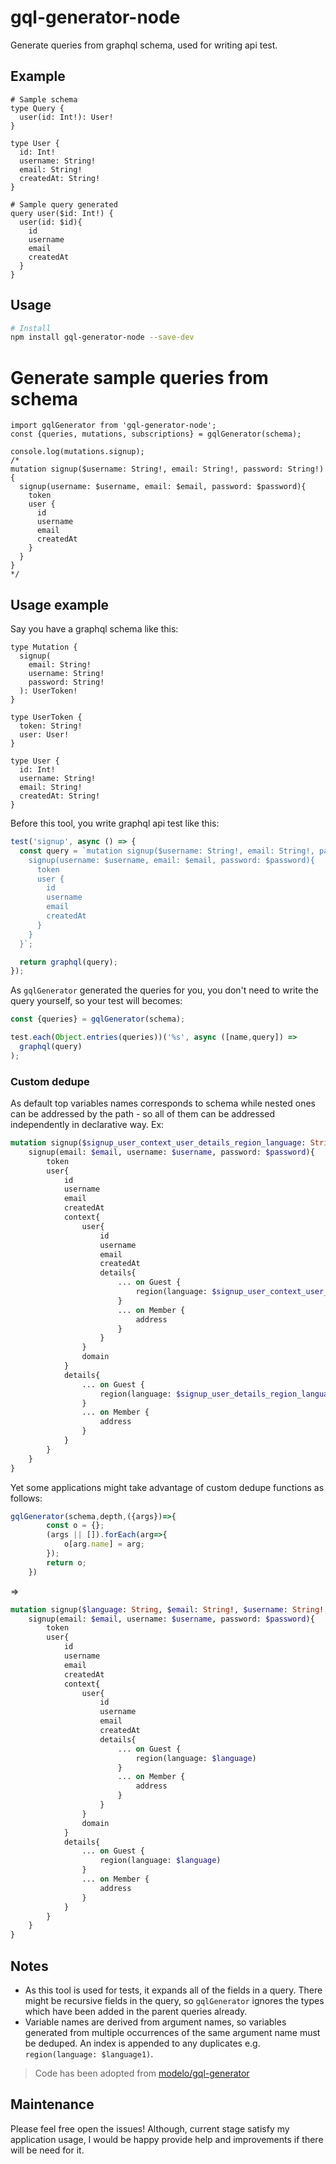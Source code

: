 # gql-generator-node

Generate queries from graphql schema, used for writing api test.

## Example
```gql
# Sample schema
type Query {
  user(id: Int!): User!
}

type User {
  id: Int!
  username: String!
  email: String!
  createdAt: String!
}
```

```gql
# Sample query generated
query user($id: Int!) {
  user(id: $id){
    id
    username
    email
    createdAt
  }
}
```

## Usage
```bash
# Install
npm install gql-generator-node --save-dev 
```

# Generate sample queries from schema
```
import gqlGenerator from 'gql-generator-node';
const {queries, mutations, subscriptions} = gqlGenerator(schema);

console.log(mutations.signup);
/*
mutation signup($username: String!, email: String!, password: String!){
  signup(username: $username, email: $email, password: $password){
    token
    user {
      id
      username
      email
      createdAt
    }
  }
}
*/

```

## Usage example

Say you have a graphql schema like this: 

```gql
type Mutation {
  signup(
    email: String!
    username: String!
    password: String!
  ): UserToken!
}

type UserToken {
  token: String!
  user: User!
}

type User {
  id: Int!
  username: String!
  email: String!
  createdAt: String!
}
```

Before this tool, you write graphql api test like this:

```js
test('signup', async () => {
  const query = `mutation signup($username: String!, email: String!, password: String!){
    signup(username: $username, email: $email, password: $password){
      token
      user {
        id
        username
        email
        createdAt
      }
    }
  }`;

  return graphql(query);
});
```

As `gqlGenerator` generated the queries for you, you don't need to write the query yourself, so your test will becomes:

```js
const {queries} = gqlGenerator(schema);

test.each(Object.entries(queries))('%s', async ([name,query]) => 
  graphql(query)
);
```

### Custom dedupe

As default top variables names corresponds to schema while nested ones can be addressed by the path - so all of them can be addressed independently in declarative way.
Ex:
```graphql
mutation signup($signup_user_context_user_details_region_language: String, $signup_user_details_region_language: String, $email: String!, $username: String!, $password: String!){
    signup(email: $email, username: $username, password: $password){
        token
        user{
            id
            username
            email
            createdAt
            context{
                user{
                    id
                    username
                    email
                    createdAt
                    details{
                        ... on Guest {
                            region(language: $signup_user_context_user_details_region_language)
                        }
                        ... on Member {
                            address
                        }
                    }
                }
                domain
            }
            details{
                ... on Guest {
                    region(language: $signup_user_details_region_language)
                }
                ... on Member {
                    address
                }
            }
        }
    }
}
```
Yet some applications might take advantage of custom dedupe functions as follows:
```js
gqlGenerator(schema,depth,({args})=>{
		const o = {};
		(args || []).forEach(arg=>{
			o[arg.name] = arg;
		});
		return o;
	})
```
=>
```graphql
mutation signup($language: String, $email: String!, $username: String!, $password: String!){
    signup(email: $email, username: $username, password: $password){
        token
        user{
            id
            username
            email
            createdAt
            context{
                user{
                    id
                    username
                    email
                    createdAt
                    details{
                        ... on Guest {
                            region(language: $language)
                        }
                        ... on Member {
                            address
                        }
                    }
                }
                domain
            }
            details{
                ... on Guest {
                    region(language: $language)
                }
                ... on Member {
                    address
                }
            }
        }
    }
}
```

## Notes

- As this tool is used for tests, it expands all of the fields in a query. There might be recursive fields in the query, so `gqlGenerator` ignores the types which have been added in the parent queries already.
- Variable names are derived from argument names, so variables generated from multiple occurrences of the same argument name must be deduped. An index is appended to any duplicates e.g. `region(language: $language1)`.

> Code has been adopted from [modelo/gql-generator](https://github.com/modelo/gql-generator)

## Maintenance

Please feel free open the issues! Although, current stage satisfy my application usage, I would be happy provide help and improvements if there will be need for it. 
